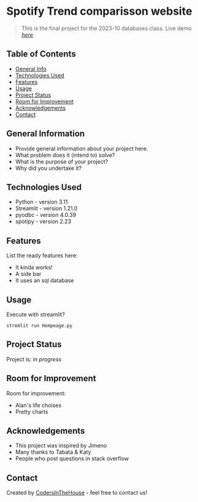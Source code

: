 # Spotify Trend comparisson website
> This is the final project for the 2023-10 databases class.
> Live demo [_here_](https://www.youtube.com/watch?v=gPCCYMeXin0). <!-- If you have the project hosted somewhere, include the link here. -->

## Table of Contents
* [General Info](#general-information)
* [Technologies Used](#technologies-used)
* [Features](#features)
* [Usage](#usage)
* [Project Status](#project-status)
* [Room for Improvement](#room-for-improvement)
* [Acknowledgements](#acknowledgements)
* [Contact](#contact)
<!-- * [License](#license) -->


## General Information
- Provide general information about your project here.
- What problem does it (intend to) solve?
- What is the purpose of your project?
- Why did you undertake it?
<!-- You don't have to answer all the questions - just the ones relevant to your project. -->


## Technologies Used
- Python - version 3.11
- Streamlit - version 1.21.0
- pyodbc - version 4.0.39
- spotipy - version 2.23


## Features
List the ready features here:
- It kinda works!
- A side bar
- It uses an sql database


## Usage
Execute with streamlit?

`stremlit run Hompeage.py`


## Project Status
Project is: _in progress_ <!-- / _complete_ / _no longer being worked on_. If you are no longer working on it, provide reasons why. --> 


## Room for Improvement

Room for improvement:
- Alan's life choises
- Pretty charts


## Acknowledgements
- This project was inspired by Jimeno
- Many thanks to Tabata & Katy
- People who post questions in stack overflow


## Contact
Created by [CodersInTheHouse](https://github.com/CodersInTheHouse) - feel free to contact us!


<!-- Optional -->
<!-- ## License -->
<!-- This project is open source and available under the [... License](). -->

<!-- You don't have to include all sections - just the one's relevant to your project -->
